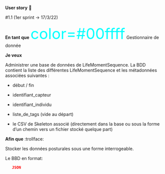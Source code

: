
**User story** :information_desk_person:
	
#1.1 (1er sprint -> 17/3/22)</br>


**En tant que**
<font color=#00ffff size=72>color=#00ffff</font>
Gestionnaire de donnée </br>


**Je veux**

Administrer une base de données de LifeMomentSequence. La BDD contient la liste des différentes LifeMomentSequence et les métadonnées associées suivantes :  

 - début / fin 

 - identifiant_capteur 

 - identifiant_individu 

 - liste_de_tags (vide au départ) 

 - le CSV de Skeleton associé (directement dans la base ou sous la forme d’un chemin vers un fichier stocké quelque part) </br>
 

**Afin que** :trollface:

Stocker les données posturales sous une forme interrogeable. 

Le BBD en format:
```json
   JSON
```
